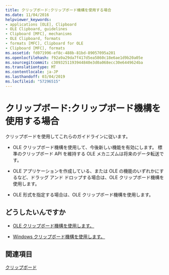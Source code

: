 ```yaml
---
title: クリップボード:クリップボード機構を使用する場合
ms.date: 11/04/2016
helpviewer_keywords:
- applications [OLE], Clipboard
- OLE Clipboard, guidelines
- Clipboard [MFC], mechanisms
- OLE Clipboard, formats
- formats [MFC], Clipboard for OLE
- Clipboard [MFC], formats
ms.assetid: fd071996-ef8c-488b-81bd-89057095a201
ms.openlocfilehash: f92a9a29da7f417d5ea5860c18e6ae1d9b20a05e
ms.sourcegitcommit: c3093251193944840e3d0a068ecc30e6449624ba
ms.translationtype: MT
ms.contentlocale: ja-JP
ms.lasthandoff: 03/04/2019
ms.locfileid: "57296515"
---
```

# <a name="clipboard-when-to-use-each-clipboard-mechanism"></a>クリップボード:クリップボード機構を使用する場合

クリップボードを使用してこれらのガイドラインに従います。

- OLE クリップボード機構を使用して、今後新しい機能を有効にします。 標準のクリップボード API を維持する OLE メカニズムは将来のデータ転送です。

- OLE アプリケーションを作成している、または OLE の機能のいずれかにするなど、ドラッグ アンド ドロップする場合は、OLE クリップボード機構を使用します。

- OLE 形式を指定する場合は、OLE クリップボード機構を使用します。

## <a name="what-do-you-want-to-do"></a>どうしたいんですか

- [OLE クリップボード機構を使用します。](../mfc/clipboard-using-the-ole-clipboard-mechanism.md)

- [Windows クリップボード機構を使用します。](../mfc/clipboard-using-the-windows-clipboard.md)

## <a name="see-also"></a>関連項目

[クリップボード](../mfc/clipboard.md)
